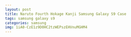 ```yaml
---
layout: post
title: Naruto Fourth Hokage Kanji Samsung Galaxy S9 Case
tags: samsung galaxy s9
categories: samsung
img: 1iA0-CzE1z9D0HC2tzWEPszEHVnuMGHM4
---
```

